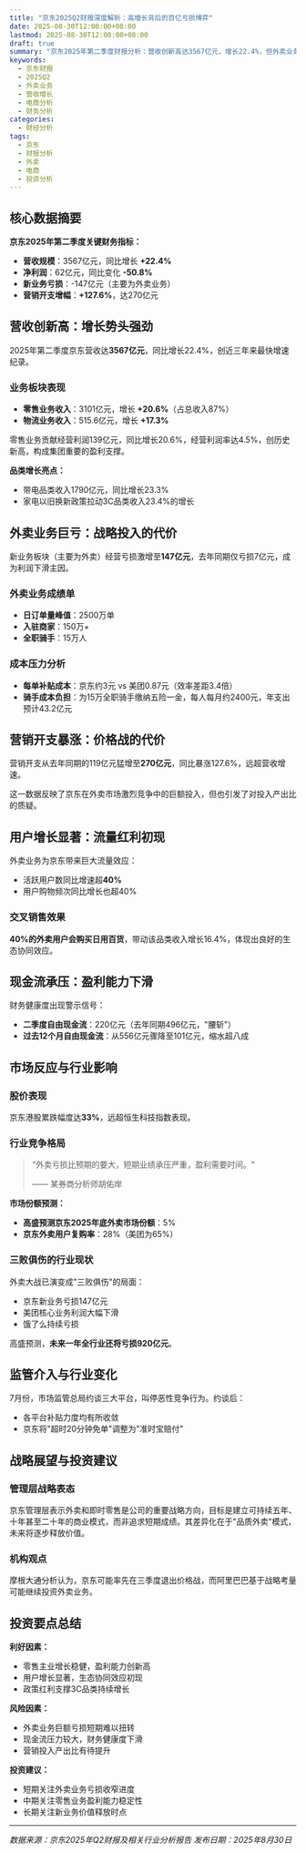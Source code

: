 ```yaml
---
title: "京东2025Q2财报深度解析：高增长背后的百亿亏损博弈"
date: 2025-08-30T12:00:00+08:00
lastmod: 2025-08-30T12:00:00+08:00
draft: true
summary: "京东2025年第二季度财报分析：营收创新高达3567亿元，增长22.4%，但外卖业务巨亏147亿元，净利润同比下降50.8%。深度解析京东外卖战略的得失与挑战。"
keywords: 
  - 京东财报
  - 2025Q2
  - 外卖业务
  - 营收增长
  - 电商分析
  - 财务分析
categories:
  - 财经分析
tags:
  - 京东
  - 财报分析
  - 外卖
  - 电商
  - 投资分析
---
```


## 核心数据摘要

**京东2025年第二季度关键财务指标：**

- **营收规模**：3567亿元，同比增长 **+22.4%**
- **净利润**：62亿元，同比变化 **-50.8%**
- **新业务亏损**：-147亿元（主要为外卖业务）
- **营销开支增幅**：**+127.6%**，达270亿元

## 营收创新高：增长势头强劲

2025年第二季度京东营收达**3567亿元**，同比增长22.4%，创近三年来最快增速纪录。

### 业务板块表现
- **零售业务收入**：3101亿元，增长 **+20.6%**（占总收入87%）
- **物流业务收入**：515.6亿元，增长 **+17.3%**

零售业务贡献经营利润139亿元，同比增长20.6%，经营利润率达4.5%，创历史新高，构成集团重要的盈利支撑。

**品类增长亮点：**
- 带电品类收入1790亿元，同比增长23.3%
- 家电以旧换新政策拉动3C品类收入23.4%的增长

## 外卖业务巨亏：战略投入的代价

新业务板块（主要为外卖）经营亏损激增至**147亿元**，去年同期仅亏损7亿元，成为利润下滑主因。

### 外卖业务成绩单
- **日订单量峰值**：2500万单
- **入驻商家**：150万+
- **全职骑手**：15万人

### 成本压力分析
- **每单补贴成本**：京东约3元 vs 美团0.87元（效率差距3.4倍）
- **骑手成本负担**：为15万全职骑手缴纳五险一金，每人每月约2400元，年支出预计43.2亿元

## 营销开支暴涨：价格战的代价

营销开支从去年同期的119亿元猛增至**270亿元**，同比暴涨127.6%，远超营收增速。

这一数据反映了京东在外卖市场激烈竞争中的巨额投入，但也引发了对投入产出比的质疑。

## 用户增长显著：流量红利初现

外卖业务为京东带来巨大流量效应：
- 活跃用户数同比增速超**40%**
- 用户购物频次同比增长也超40%

### 交叉销售效果
**40%的外卖用户会购买日用百货**，带动该品类收入增长16.4%，体现出良好的生态协同效应。

## 现金流承压：盈利能力下滑

财务健康度出现警示信号：
- **二季度自由现金流**：220亿元（去年同期496亿元，"腰斩"）
- **过去12个月自由现金流**：从556亿元骤降至101亿元，缩水超八成

## 市场反应与行业影响

### 股价表现
京东港股累跌幅度达**33%**，远超恒生科技指数表现。

### 行业竞争格局
> "外卖亏损比预期的要大，短期业绩承压严重，盈利需要时间。"
> 
> —— 某券商分析师胡佑岸

**市场份额预测：**
- **高盛预测京东2025年底外卖市场份额**：5%
- **京东外卖用户复购率**：28%（美团为65%）

### 三败俱伤的行业现状
外卖大战已演变成"三败俱伤"的局面：
- 京东新业务亏损147亿元
- 美团核心业务利润大幅下滑
- 饿了么持续亏损

高盛预测，**未来一年全行业还将亏损920亿元**。

## 监管介入与行业变化

7月份，市场监管总局约谈三大平台，叫停恶性竞争行为。约谈后：
- 各平台补贴力度均有所收敛
- 京东将"超时20分钟免单"调整为"准时宝赔付"

## 战略展望与投资建议

### 管理层战略表态
京东管理层表示外卖和即时零售是公司的重要战略方向，目标是建立可持续五年、十年甚至二十年的商业模式，而非追求短期成绩。其差异化在于"品质外卖"模式，未来将逐步释放价值。

### 机构观点
摩根大通分析认为，京东可能率先在三季度退出价格战，而阿里巴巴基于战略考量可能继续投资外卖业务。

## 投资要点总结

**利好因素：**
- 零售主业增长稳健，盈利能力创新高
- 用户增长显著，生态协同效应初现
- 政策红利支撑3C品类持续增长

**风险因素：**
- 外卖业务巨额亏损短期难以扭转
- 现金流压力较大，财务健康度下滑
- 营销投入产出比有待提升

**投资建议：**
- 短期关注外卖业务亏损收窄进度
- 中期关注零售业务盈利能力稳定性
- 长期关注新业务价值释放时点

---

*数据来源：京东2025年Q2财报及相关行业分析报告*
*发布日期：2025年8月30日*